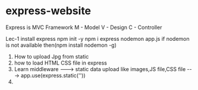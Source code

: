 # express-website
Express is MVC Framework
M - Model
V - Design
C - Controller

Lec-1
install express
npm init -y
npm i express
nodemon app.js
if nodemon is not available then(npm install nodemon -g)
1. How to upload Jpg from static 
2. how to load HTML CSS file in express
3. Learn middleware ---> static data upload like images,JS file,CSS file ---> app.use(express.static(''))
4. 
   
